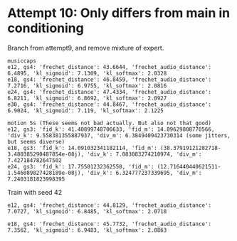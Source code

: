 
# Attempt 10: Only differs from main in conditioning
Branch from attempt9, and remove mixture of expert.

    musiccaps
    e12, gs4: 'frechet_distance': 43.6644, 'frechet_audio_distance': 6.4895, 'kl_sigmoid': 7.1309, 'kl_softmax': 2.0328
    e18, gs4: 'frechet_distance': 46.8459, 'frechet_audio_distance': 7.2716, 'kl_sigmoid': 6.9755, 'kl_softmax': 2.0816
    e24, gs4: 'frechet_distance': 47.4334, 'frechet_audio_distance': 6.8211, 'kl_sigmoid': 6.8692, 'kl_softmax': 2.0927
    e30, gs4: 'frechet_distance': 44.8467, 'frechet_audio_distance': 6.9024, 'kl_sigmoid': 7.119, 'kl_softmax': 2.1225

    motion 5s (These seems not bad actually. But also not that good)
    e12, gs3: 'fid_k': 41.40899748706633, 'fid_m': 14.89629808770566, 'div_k': 9.558381355887937, 'div_m': 6.3849409423730314 (some jitters, but seems diverse)
    e18, gs3: 'fid_k': 14.091032341182114, 'fid_m': (38.37919121282718-3.480385290487854e-08j), 'div_k': 7.083083274210974, 'div_m': 7.427184782647502
    e24, gs3: 'fid_k': 17.75501232362558, 'fid_m': (12.716440440621511-1.546089827428189e-08j), 'div_k': 6.324777237339695, 'div_m': 7.2403181823998395


Train with seed 42
    
    e12, gs4: 'frechet_distance': 44.8129, 'frechet_audio_distance': 7.0727, 'kl_sigmoid': 6.8485, 'kl_softmax': 2.0718
    
    e18, gs4: 'frechet_distance': 45.7732, 'frechet_audio_distance': 7.3562, 'kl_sigmoid': 6.9483, 'kl_softmax': 2.0863